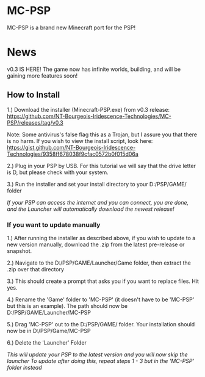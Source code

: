 # MC-PSP

MC-PSP is a brand new Minecraft port for the PSP!

# News

v0.3 IS HERE! The game now has infinite worlds, building, and will be gaining more features soon!

## How to Install

1.) Download the installer (Minecraft-PSP.exe) from v0.3 release: <https://github.com/NT-Bourgeois-Iridescence-Technologies/MC-PSP/releases/tag/v0.3>

Note: Some antivirus's false flag this as a Trojan, but I assure you that there is no harm. If you wish to view the install script, look here: <https://gist.github.com/NT-Bourgeois-Iridescence-Technologies/9358ff678038f9cfac0572b0f015d06a>

2.) Plug in your PSP by USB. For this tutorial we will say that the drive letter is D, but please check with your system.

3.) Run the installer and set your install directory to your D:/PSP/GAME/ folder

*If your PSP can access the internet and you can connect, you are done, and the Launcher will automatically download the newest release!*

### If you want to update manually

1.) After running the installer as described above, if you wish to update to a new version manually, download the .zip from the latest pre-release or snapshot.

2.) Navigate to the D:/PSP/GAME/Launcher/Game folder, then extract the .zip over that directory

3.) This should create a prompt that asks you if you want to replace files. Hit yes.

4.) Rename the 'Game' folder to 'MC-PSP' (it doesn't have to be 'MC-PSP' but this is an example). The path should now be D:/PSP/GAME/Launcher/MC-PSP

5.) Drag 'MC-PSP' out to the D:/PSP/GAME/ folder. Your installation should now be in D:/PSP/Game/MC-PSP

6.) Delete the 'Launcher' Folder

*This will update your PSP to the latest version and you will now skip the launcher*
*To update after doing this, repeat steps 1 - 3 but in the 'MC-PSP' folder instead*

